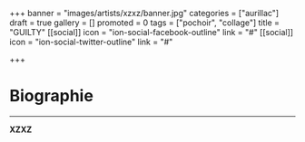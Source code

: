 +++
banner = "images/artists/xzxz/banner.jpg"
categories = ["aurillac"]
draft = true
gallery = []
promoted = 0
tags = ["pochoir", "collage"]
title = "GUILTY"
[[social]]
icon = "ion-social-facebook-outline"
link = "#"
[[social]]
icon = "ion-social-twitter-outline"
link = "#"

+++
# Biographie
---

**XZXZ**